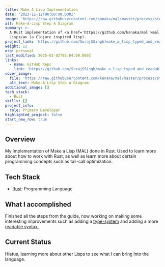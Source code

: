 ```yaml
---
title: Make A Lisp Implementation
date: '2023-11-12T00:00:00.000Z'
image: 'https://raw.githubusercontent.com/kanaka/mal/master/process/stepA_mal.png'
alt: Make-A-Lisp Step A Diagram
summary: >-
  A Rust implementation of <a href='https://github.com/kanaka/mal'>mal - Make a
  Lisp</a> (a Clojure inspired lisp).
project_link: 'https://github.com/SurajSSingh/make_a_lisp_typed_and_readable'
weight: 11
org: personal
last_modified: 2025-01-02T05:04:00.000Z
links:
  - name: GitHub Repo
    link: 'https://github.com/SurajSSingh/make_a_lisp_typed_and_readable'
cover_image:
  file: 'https://raw.githubusercontent.com/kanaka/mal/master/process/stepA_mal.png'
  alt_text: Make-A-Lisp Step A Diagram
additional_image: []
tech_stack:
  - Rust
skills: []
project_info:
  role: Primary Developer
highlighted_project: false
start_new_row: true
---
```


## Overview

My implementation of Make a Lisp (MAL) done in Rust. Used to learn more about
how to work with Rust, as well as learn more about certain programming concepts
such as tail-call optimization.

## Tech Stack

- [Rust](https://www.rust-lang.org/): Programming Language

## What I accomplished

Finished all the steps from the guide, now working on making some interesting
improvements such as adding a
<a href='https://alhassy.com/TypedLisp.html'>type-system</a> and adding a more
<a href='https://readable.sourceforge.io/'>readable syntax.</a>

## Current Status

Hiatus, learning more about other Lisps to see what I can bring into the
language.
